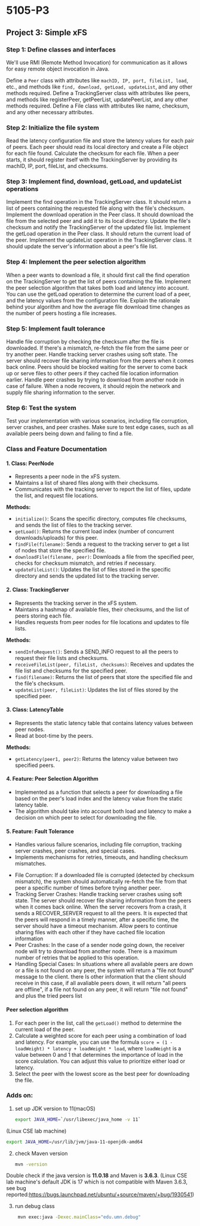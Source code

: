 # 5105-P3

## Project 3: Simple xFS

### Step 1: Define classes and interfaces

We'll use RMI (Remote Method Invocation) for communication as it allows for easy remote object invocation in Java.

Define a `Peer` class with attributes like `machID, IP, port, fileList, load`, etc., and methods like `find, download, getLoad, updateList`, and any other methods required.
Define a TrackingServer class with attributes like peers, and methods like registerPeer, getPeerList, updatePeerList, and any other methods required.
Define a File class with attributes like name, checksum, and any other necessary attributes.

### Step 2: Initialize the file system

Read the latency configuration file and store the latency values for each pair of peers.
Each peer should read its local directory and create a File object for each file found. Calculate the checksum for each file.
When a peer starts, it should register itself with the TrackingServer by providing its machID, IP, port, fileList, and checksums.

### Step 3: Implement find, download, getLoad, and updateList operations

Implement the find operation in the TrackingServer class. It should return a list of peers containing the requested file along with the file's checksum.
Implement the download operation in the Peer class. It should download the file from the selected peer and add it to its local directory. Update the file's checksum and notify the TrackingServer of the updated file list.
Implement the getLoad operation in the Peer class. It should return the current load of the peer.
Implement the updateList operation in the TrackingServer class. It should update the server's information about a peer's file list.

### Step 4: Implement the peer selection algorithm

When a peer wants to download a file, it should first call the find operation on the TrackingServer to get the list of peers containing the file.
Implement the peer selection algorithm that takes both load and latency into account. You can use the getLoad operation to determine the current load of a peer, and the latency values from the configuration file.
Explain the rationale behind your algorithm and how the average file download time changes as the number of peers hosting a file increases.

### Step 5: Implement fault tolerance

Handle file corruption by checking the checksum after the file is downloaded. If there's a mismatch, re-fetch the file from the same peer or try another peer.
Handle tracking server crashes using soft state. The server should recover file sharing information from the peers when it comes back online. Peers should be blocked waiting for the server to come back up or serve files to other peers if they cached file location information earlier.
Handle peer crashes by trying to download from another node in case of failure. When a node recovers, it should rejoin the network and supply file sharing information to the server.

### Step 6: Test the system

Test your implementation with various scenarios, including file corruption, server crashes, and peer crashes.
Make sure to test edge cases, such as all available peers being down and failing to find a file.

###

### Class and Feature Documentation

#### 1. Class: PeerNode

- Represents a peer node in the xFS system.
- Maintains a list of shared files along with their checksums.
- Communicates with the tracking server to report the list of files, update the list, and request file locations.

**Methods:**

- `initialize()`: Scans the specific directory, computes file checksums, and sends the list of files to the tracking server.
- `getLoad()`: Returns the current load index (number of concurrent downloads/uploads) for this peer.
- `findFile(filename)`: Sends a request to the tracking server to get a list of nodes that store the specified file.
- `downloadFile(filename, peer)`: Downloads a file from the specified peer, checks for checksum mismatch, and retries if necessary.
- `updateFileList()`: Updates the list of files stored in the specific directory and sends the updated list to the tracking server.

#### 2. Class: TrackingServer

- Represents the tracking server in the xFS system.
- Maintains a hashmap of available files, their checksums, and the list of peers storing each file.
- Handles requests from peer nodes for file locations and updates to file lists.

**Methods:**

- `sendInfoRequest()`: Sends a SEND_INFO request to all the peers to request their file lists and checksums.
- `receiveFileList(peer, fileList, checksums)`: Receives and updates the file list and checksums for the specified peer.
- `find(filename)`: Returns the list of peers that store the specified file and the file's checksum.
- `updateList(peer, fileList)`: Updates the list of files stored by the specified peer.

#### 3. Class: LatencyTable

- Represents the static latency table that contains latency values between peer nodes.
- Read at boot-time by the peers.

**Methods:**

- `getLatency(peer1, peer2)`: Returns the latency value between two specified peers.

#### 4. Feature: Peer Selection Algorithm

- Implemented as a function that selects a peer for downloading a file based on the peer's load index and the latency value from the static latency table.
- The algorithm should take into account both load and latency to make a decision on which peer to select for downloading the file.

#### 5. Feature: Fault Tolerance

- Handles various failure scenarios, including file corruption, tracking server crashes, peer crashes, and special cases.
- Implements mechanisms for retries, timeouts, and handling checksum mismatches.

* File Corruption: If a downloaded file is corrupted (detected by checksum mismatch), the system should automatically re-fetch the file from that peer a specific number of times before trying another peer.
* Tracking Server Crashes: Handle tracking server crashes using soft state. The server should recover file sharing information from the peers when it comes back online. When the server recovers from a crash, it sends a  RECOVER_SERVER request to all the peers. It is expected that the peers will respond in a timely manner, after a specific time, the server should have a timeout mechanism. Allow peers to continue sharing files with each other if they have cached file location information
* Peer Crashes: In the case of a sender node going down, the receiver node will try to download from another node. There is a maximum number of retries that be applied to this operation.
* Handling Special Cases: In situations where all available peers are down or a file is not found on any peer, the system will return a "file not found" message to the client. there Is other information that the client should receive in this case, if all avaliable peers down, it will return "all peers are offline", if a file not found on any peer, it will return "file not found" and plus the tried peers list

#### Peer selection algorithm

1. For each peer in the list, call the `getLoad()` method to determine the current load of the peer.
2. Calculate a weighted score for each peer using a combination of load and latency. For example, you can use the formula `score = (1 - loadWeight) * latency + loadWeight * load`, where `loadWeight` is a value between 0 and 1 that determines the importance of load in the score calculation. You can adjust this value to prioritize either load or latency.
3. Select the peer with the lowest score as the best peer for downloading the file.

### Adds on:

1. set up JDK version to 11(macOS)

   ```bash
   export JAVA_HOME=`/usr/libexec/java_home -v 11`
   
   ```

(Linux CSE lab machine)

```bash
export JAVA_HOME=/usr/lib/jvm/java-11-openjdk-amd64
```

2. check Maven version

   ```bash
   mvn -version
   ```

Double check  if the java version is **11.0.18** and Maven is **3.6.3**. (Linux CSE lab machine's default JDK is 17 which is not compatible with Maven 3.6.3, see bug reported:https://bugs.launchpad.net/ubuntu/+source/maven/+bug/1930541)

3. run debug class

   ```bash
    mvn exec:java -Dexec.mainClass="edu.umn.debug" 
   ```

   
